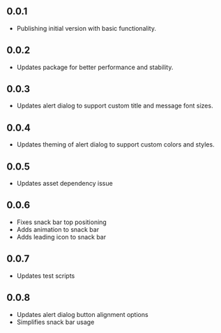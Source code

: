 ## 0.0.1

* Publishing initial version with basic functionality.

## 0.0.2

* Updates package for better performance and stability.

## 0.0.3

* Updates alert dialog to support custom title and message font sizes.

## 0.0.4

* Updates theming of alert dialog to support custom colors and styles.

## 0.0.5

* Updates asset dependency issue

## 0.0.6

* Fixes snack bar top positioning
* Adds animation to snack bar
* Adds leading icon to snack bar

## 0.0.7

* Updates test scripts

## 0.0.8

* Updates alert dialog button alignment options
* Simplifies snack bar usage
